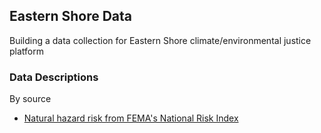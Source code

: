 ## Eastern Shore Data

Building a data collection for Eastern Shore climate/environmental justice platform

### Data Descriptions
By source

* [Natural hazard risk from FEMA's National Risk Index](https://virginiaequitycenter.github.io/summer-sandbox/fema_nri_eastern.html)
